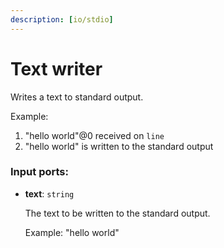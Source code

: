 ```yaml
---
description: [io/stdio]
---
```


# Text writer

Writes a text to standard output.

Example:
1. "hello world"@0 received on `line`
2. "hello world" is written to the standard output

### Input ports:

* __text__: ` string `

    The text to be written to the standard output.
    
    
    Example: "hello world"

